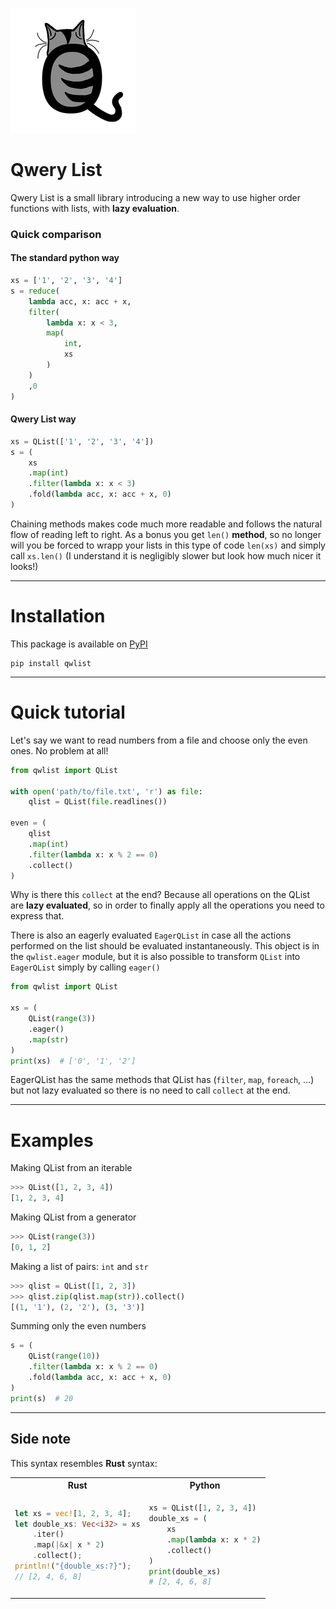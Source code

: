 ![Qitek](cat200.png)

# Qwery List

Qwery List is a small library introducing a new way to use higher order functions
with lists, with **lazy evaluation**. 

### Quick comparison
#### The standard python way
```python
xs = ['1', '2', '3', '4']
s = reduce(
    lambda acc, x: acc + x,
    filter(
        lambda x: x < 3,
        map(
            int,
            xs
        )
    )
    ,0
)
```
#### Qwery List way
```python
xs = QList(['1', '2', '3', '4'])
s = (
    xs
    .map(int)
    .filter(lambda x: x < 3)
    .fold(lambda acc, x: acc + x, 0)
)
```
Chaining methods makes code much more readable and follows the natural flow
of reading left to right. 
As a bonus you get `len()` **method**, so no longer will you be forced to wrapp your
lists in this type of code `len(xs)` and simply call `xs.len()` (I understand it is negligibly 
slower but look how much nicer it looks!)

---

# Installation
This package is available on [PyPI](https://pypi.org/project/qwlist/)
```
pip install qwlist
```

---

# Quick tutorial
Let's say we want to read numbers from a file and choose only the even ones. No problem at all!
```python
from qwlist import QList

with open('path/to/file.txt', 'r') as file:
    qlist = QList(file.readlines())

even = (
    qlist
    .map(int)
    .filter(lambda x: x % 2 == 0)
    .collect()
)
```
Why is there this `collect` at the end? Because all operations on the QList are **lazy evaluated**, 
so in order to finally apply all the operations you need to express that.

There is also an eagerly evaluated `EagerQList` in case all the actions performed on the list should
be evaluated instantaneously. This object is in the `qwlist.eager` module, but it is also
possible to transform `QList` into `EagerQList` simply by calling `eager()`
```python
from qwlist import QList

xs = (
    QList(range(3))
    .eager()
    .map(str)
)
print(xs)  # ['0', '1', '2']
```
EagerQList has the same methods that QList has (`filter`, `map`, `foreach`, ...) but not lazy evaluated so
there is no need to call `collect` at the end.

---
# Examples
Making QList from an iterable
```python
>>> QList([1, 2, 3, 4])
[1, 2, 3, 4]
```
Making QList from a generator
```python
>>> QList(range(3))
[0, 1, 2]
```
Making a list of pairs: `int` and `str`
```python
>>> qlist = QList([1, 2, 3])
>>> qlist.zip(qlist.map(str)).collect()
[(1, '1'), (2, '2'), (3, '3')]
```
Summing only the even numbers
```python
s = (
    QList(range(10))
    .filter(lambda x: x % 2 == 0)
    .fold(lambda acc, x: acc + x, 0)
)
print(s)  # 20
```
---

## Side note
This syntax resembles **Rust** syntax:

<table>
<tr>
<th>Rust</th>
<th>Python</th>
</tr>
<tr>
<td>

```rust
let xs = vec![1, 2, 3, 4];
let double_xs: Vec<i32> = xs
    .iter()
    .map(|&x| x * 2)
    .collect();
println!("{double_xs:?}");
// [2, 4, 6, 8]

```

</td>
<td>

```python
xs = QList([1, 2, 3, 4])
double_xs = (
    xs
    .map(lambda x: x * 2)
    .collect()
)
print(double_xs)
# [2, 4, 6, 8]
```

</td>
</tr>
</table>


